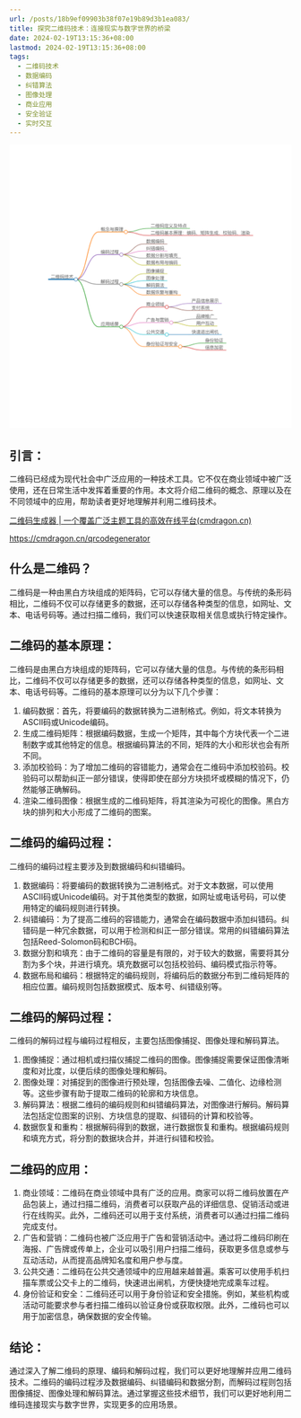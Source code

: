 ```yaml
---
url: /posts/18b9ef09903b38f07e19b89d3b1ea083/
title: 探究二维码技术：连接现实与数字世界的桥梁
date: 2024-02-19T13:15:36+08:00
lastmod: 2024-02-19T13:15:36+08:00
tags:
  - 二维码技术
  - 数据编码
  - 纠错算法
  - 图像处理
  - 商业应用
  - 安全验证
  - 实时交互
---
```



<img src="/images/2024_02_19 13_14_35.png" title="2024_02_19 13_14_35.png" alt="2024_02_19 13_14_35.png"/>

## 引言： 

二维码已经成为现代社会中广泛应用的一种技术工具。它不仅在商业领域中被广泛使用，还在日常生活中发挥着重要的作用。本文将介绍二维码的概念、原理以及在不同领域中的应用，帮助读者更好地理解并利用二维码技术。

[二维码生成器 | 一个覆盖广泛主题工具的高效在线平台(cmdragon.cn)](https://cmdragon.cn/qrcodegenerator)

https://cmdragon.cn/qrcodegenerator


## 什么是二维码？ 

二维码是一种由黑白方块组成的矩阵码，它可以存储大量的信息。与传统的条形码相比，二维码不仅可以存储更多的数据，还可以存储各种类型的信息，如网址、文本、电话号码等。通过扫描二维码，我们可以快速获取相关信息或执行特定操作。

## 二维码的基本原理：
二维码是由黑白方块组成的矩阵码，它可以存储大量的信息。与传统的条形码相比，二维码不仅可以存储更多的数据，还可以存储各种类型的信息，如网址、文本、电话号码等。二维码的基本原理可以分为以下几个步骤：

1.  编码数据：首先，将要编码的数据转换为二进制格式。例如，将文本转换为ASCII码或Unicode编码。
1.  生成二维码矩阵：根据编码数据，生成一个矩阵，其中每个方块代表一个二进制数字或其他特定的信息。根据编码算法的不同，矩阵的大小和形状也会有所不同。
1.  添加校验码：为了增加二维码的容错能力，通常会在二维码中添加校验码。校验码可以帮助纠正一部分错误，使得即使在部分方块损坏或模糊的情况下，仍然能够正确解码。
1.  渲染二维码图像：根据生成的二维码矩阵，将其渲染为可视化的图像。黑白方块的排列和大小形成了二维码的图案。

## 二维码的编码过程： 
二维码的编码过程主要涉及到数据编码和纠错编码。

1.  数据编码：将要编码的数据转换为二进制格式。对于文本数据，可以使用ASCII码或Unicode编码。对于其他类型的数据，如网址或电话号码，可以使用特定的编码规则进行转换。
1.  纠错编码：为了提高二维码的容错能力，通常会在编码数据中添加纠错码。纠错码是一种冗余数据，可以用于检测和纠正一部分错误。常用的纠错编码算法包括Reed-Solomon码和BCH码。
1.  数据分割和填充：由于二维码的容量是有限的，对于较大的数据，需要将其分割为多个块，并进行填充。填充数据可以包括校验码、编码模式指示符等。
1.  数据布局和编码：根据特定的编码规则，将编码后的数据分布到二维码矩阵的相应位置。编码规则包括数据模式、版本号、纠错级别等。

## 二维码的解码过程： 
二维码的解码过程与编码过程相反，主要包括图像捕捉、图像处理和解码算法。

1.  图像捕捉：通过相机或扫描仪捕捉二维码的图像。图像捕捉需要保证图像清晰度和对比度，以便后续的图像处理和解码。
1.  图像处理：对捕捉到的图像进行预处理，包括图像去噪、二值化、边缘检测等。这些步骤有助于提取二维码的轮廓和方块信息。
1.  解码算法：根据二维码的编码规则和纠错编码算法，对图像进行解码。解码算法包括定位图案的识别、方块信息的提取、纠错码的计算和校验等。
1.  数据恢复和重构：根据解码得到的数据，进行数据恢复和重构。根据编码规则和填充方式，将分割的数据块合并，并进行纠错和校验。

## 二维码的应用：

1.  商业领域：二维码在商业领域中具有广泛的应用。商家可以将二维码放置在产品包装上，通过扫描二维码，消费者可以获取产品的详细信息、促销活动或进行在线购买。此外，二维码还可以用于支付系统，消费者可以通过扫描二维码完成支付。
1.  广告和营销：二维码也被广泛应用于广告和营销活动中。通过将二维码印刷在海报、广告牌或传单上，企业可以吸引用户扫描二维码，获取更多信息或参与互动活动，从而提高品牌知名度和用户参与度。
1.  公共交通：二维码在公共交通领域中的应用越来越普遍。乘客可以使用手机扫描车票或公交卡上的二维码，快速进出闸机，方便快捷地完成乘车过程。
1.  身份验证和安全：二维码还可以用于身份验证和安全措施。例如，某些机构或活动可能要求参与者扫描二维码以验证身份或获取权限。此外，二维码也可以用于加密信息，确保数据的安全传输。

## 结论： 
通过深入了解二维码的原理、编码和解码过程，我们可以更好地理解并应用二维码技术。二维码的编码过程涉及数据编码、纠错编码和数据分割，而解码过程则包括图像捕捉、图像处理和解码算法。通过掌握这些技术细节，我们可以更好地利用二维码连接现实与数字世界，实现更多的应用场景。